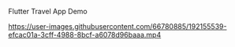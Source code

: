 Flutter Travel App Demo

https://user-images.githubusercontent.com/66780885/192155539-efcac01a-3cff-4988-8bcf-a6078d96baaa.mp4
